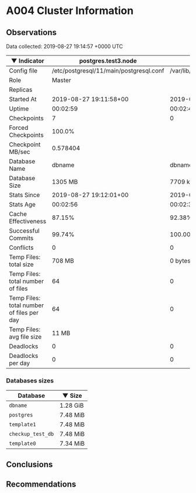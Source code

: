 # A004 Cluster Information #

## Observations ##
Data collected: 2019-08-27 19:14:57 +0000 UTC  

|&#9660;&nbsp;Indicator | postgres.test3.node | postgres.test1.node | postgres.test2.node |
|--------|-------|-------- |-------- |
|Config file |/etc/postgresql/11/main/postgresql.conf|/var/lib/postgresql/11/data1/postgresql.conf|/var/lib/postgresql/11/data2/postgresql.conf|
|Role |Master|<no value>|<no value>|
|Replicas ||<no value>|<no value>|
|Started At |2019-08-27&nbsp;19:11:58+00|2019-08-27 19:12:05+00|2019-08-27 19:12:09+00|
|Uptime |00:02:59|00:02:41|00:02:43|
|Checkpoints |7|0|0|
|Forced Checkpoints |100.0%|<no value>|<no value>|
|Checkpoint MB/sec |0.578404|<no value>|<no value>|
|Database Name |dbname|dbname|dbname|
|Database Size |1305&nbsp;MB|7709 kB|7709 kB|
|Stats Since |2019-08-27&nbsp;19:12:01+00|2019-08-27 19:12:16+00|2019-08-27 19:12:16+00|
|Stats Age |00:02:56|00:02:30|00:02:36|
|Cache Effectiveness |87.15%|92.38%|92.38%|
|Successful Commits |99.74%|100.00%|100.00%|
|Conflicts |0|0|0|
|Temp Files: total size |708&nbsp;MB|0 bytes|0 bytes|
|Temp Files: total number of files |64|0|0|
|Temp Files: total number of files per day |64|0|0|
|Temp Files: avg file size |11&nbsp;MB|<no value>|<no value>|
|Deadlocks |0|0|0|
|Deadlocks per day |0|0|0|


### Databases sizes ###

| Database | &#9660;&nbsp;Size |
|----------|--------|
| `dbname` | 1.28&nbsp;GiB |
| `postgres` | 7.48&nbsp;MiB |
| `template1` | 7.48&nbsp;MiB |
| `checkup_test_db` | 7.48&nbsp;MiB |
| `template0` | 7.34&nbsp;MiB |


## Conclusions ##


## Recommendations ##

